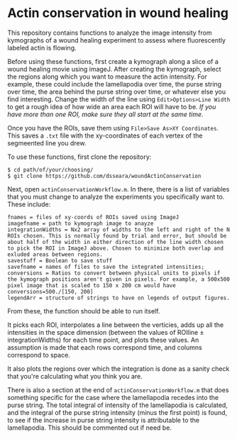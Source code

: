 # Actin conservation in wound healing

This repository contains functions to analyze the image intensity from kymographs of a wound healing experiment to assess where fluorescently labeled actin is flowing.

Before using these functions, first create a kymograph along a slice of a wound healing movie using imageJ. After creating the kymograph, select the regions along which you want to measure the actin intensity. For example, these could include the lamellapodia over time, the purse string over time, the area behind the purse string over time, or whatever else you find interesting. Change the width of the line using `Edit>Options>Line Width` to get a rough idea of how wide an area each ROI will have to be. *If you have more than one ROI, make sure they all start at the same time*.

Once you have the ROIs, save them using `File>Save As>XY Coordinates`. This saves a `.txt` file with the xy-coordinates of each vertex of the segmeented line you drew. 

To use these functions, first clone the repository:
```
$ cd path/of/your/choosing/
$ git clone https://github.com/dsseara/woundActinConservation
```

Next, open `actinConservationWorkflow.m`. In there, there is a list of variables that you must change to analyze the experiments you specifically want to. These include:

```
fnames = files of xy-coords of ROIs saved using ImageJ
imagefname = path to kymograph image to anayze
integrationWidths = Nx2 array of widths to the left and right of the N ROIs chosen. This is normally found by trial and error, but should be about half of the width in either direction of the line width chosen to pick the ROI in ImageJ above. Chosen to minimize both overlap and exluded areas between regions.
savestuff = Boolean to save stuff
savefname = names of files to save the integrated intensities;
conversions = Ratios to convert between physical units to pixels if the kymograph positions aren't given in pixels. For example, a 500x500 pixel image that is scaled to 150 x 200 cm would have conversions=500./[150, 200]
legendArr = structure of strings to have on legends of output figures.
```

From these, the function should be able to run itself. 

It picks each ROI, interpolates a line between the verticies, adds up all the intensities in the space dimension (between the values of ROIline ± integrationWidths) for each time point, and plots these values. An assumption is made that each rows correspond time, and columns correspond to space.

It also plots the regions over which the integration is done as a sanity check that you're calculating what you think you are.

There is also a section at the end of `actinConservationWorkflow.m` that does something specific for the case where the lamellapodia recedes into the purse string. The total integral of intensity of the lamellapodia is calculated, and the integral of the purse string intensity (minus the first point) is found, to see if the increase in purse string intensity is attributable to the lamellapodia. This should be commented out if need be.